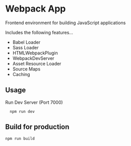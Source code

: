 # Webpack App

Frontend environment for building JavaScript applications

Includes the following features...

- Babel Loader
- Sass Loader
- HTMLWebpackPlugin
- WebpackDevServer
- Asset Resource Loader
- Source Maps
- Caching

## Usage

Run Dev Server (Port 7000)

```
  npm run dev
```

## Build for production

```
npm run build
```
